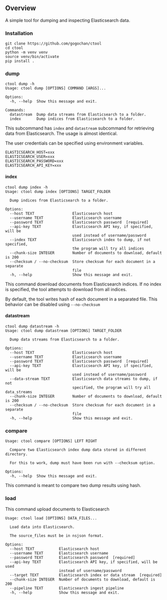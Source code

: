 ## Overview
A simple tool for dumping and inspecting Elasticsearch data.

### Installation
```
git clone https://github.com/gogochan/ctool
cd ctool
python -m venv venv
source venv/bin/activate
pip install .
```

### dump
```
ctool dump -h
Usage: ctool dump [OPTIONS] COMMAND [ARGS]...

Options:
  -h, --help  Show this message and exit.

Commands:
  datastream  Dump data streams from Elasticsearch to a folder.
  index       Dump indices from Elasticsearch to a folder.
```

This subcommand has `index` and `datastream` subcommand for retrieving data from
Elasticsearch. The usage is almost identical.

The user credentials can be specified using environment variables.

```
ELASTICSEARCH_HOST=xxx
ELASTICSEARCH_USER=xxx
ELASTICSEARCH_PASSWORD=xxx
ELASTICSEARCH_API_KEY=xxx
```


#### index
```
ctool dump index -h
Usage: ctool dump index [OPTIONS] TARGET_FOLDER

  Dump indices from Elasticsearch to a folder.

Options:
  --host TEXT                 Elasticsearch host
  --username TEXT             Elasticsearch username
  --password TEXT             Elasticsearch password  [required]
  --api-key TEXT              Elasticsearch API key, if specified, will be
                              used instead of username/password
  --index TEXT                Elasticsearch index to dump, if not specified,
                              the program will try all indices
  --chunk-size INTEGER        Number of documents to download, default is 200
  --checksum / --no-checksum  Store checksum for each document in a separate
                              file
  -h, --help                  Show this message and exit.
```

This command download documents from Elasticsearch indices. If no index is specified,
the tool attempts to download from all indices.

By default, the tool writes hash of each document in a separated file. This behavior can
be disabled using `--no-checksum`

#### datastream
```
ctool dump datastream -h
Usage: ctool dump datastream [OPTIONS] TARGET_FOLDER

  Dump data streams from Elasticsearch to a folder.

Options:
  --host TEXT                 Elasticsearch host
  --username TEXT             Elasticsearch username
  --password TEXT             Elasticsearch password  [required]
  --api-key TEXT              Elasticsearch API key, if specified, will be
                              used instead of username/password
  --data-stream TEXT          Elasticsearch data streams to dump, if not
                              specified, the program will try all data_streams
  --chunk-size INTEGER        Number of documents to download, default is 200
  --checksum / --no-checksum  Store checksum for each document in a separate
                              file
  -h, --help                  Show this message and exit.
```

### compare

```
Usage: ctool compare [OPTIONS] LEFT RIGHT

  Compare two Elasticsearch index dump data stored in different directory.

  For this to work, dump must have been run with --checksum option.

Options:
  -h, --help  Show this message and exit.

```
This command is meant to compare two dump results using hash.


### load

This command upload documents to Elasticsearch

```
Usage: ctool load [OPTIONS] DATA_FILES...

  Load data into Elasticsearch.

  The source_files must be in nsjson format.

Options:
  --host TEXT           Elasticsearch host
  --username TEXT       Elasticsearch username
  --password TEXT       Elasticsearch password  [required]
  --api-key TEXT        Elasticsearch API key, if specified, will be used
                        instead of username/password
  --target TEXT         Elasticsearch index or data stream  [required]
  --chunk-size INTEGER  Number of documents to download, default is 200
  --pipeline TEXT       Elasticsearch ingest pipeline
  -h, --help            Show this message and exit.
```